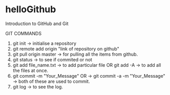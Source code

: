 # helloGithub
Introduction to GitHub and Git 

GIT COMMANDS
1. git init -> initialise a repository
2. git remote add origin "link of repository on github"
3. git pull origin master -> for pulling all the items from github.
4. git status -> to see if commited or not
5. git add file_name.txt -> to add particular file OR 
   git add -A            -> to add all the files at once.
6. git commit -m "Your_Message" OR  ->
   git commit -a -m "Your_Message"  -> both of these are used to commit.
7. git log -> to see the log.   

